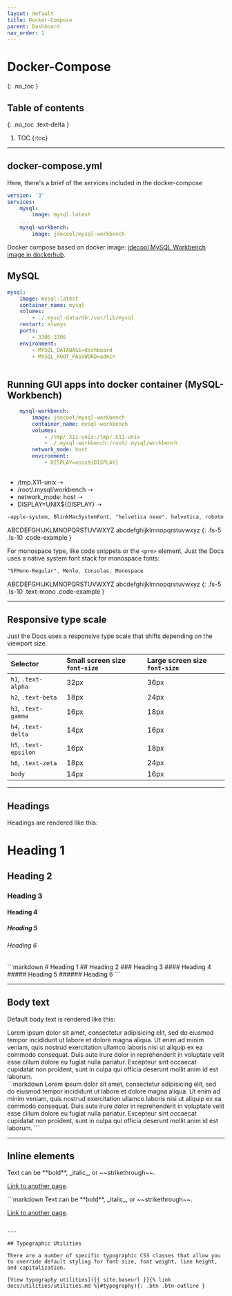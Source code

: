 ```yaml
---
layout: default
title: Docker-Compose
parent: Dashboard
nav_order: 1
---
```


# Docker-Compose
{: .no_toc }

## Table of contents
{: .no_toc .text-delta }

1. TOC
{:toc}

---

## docker-compose.yml

Here, there's a brief of the services included in the docker-compose

```yml
version: '3'
services:
    mysql:
        image: mysql:latest
    ...
    mysql-workbench:
        image: jdecool/mysql-workbench
```
Docker compose based on docker image:
[jdecool MySQL Workbench image in dockerhub](https://hub.docker.com/r/jdecool/mysql-workbench).

## MySQL

```yml
mysql:
    image: mysql:latest
    container_name: mysql
    volumes:
        - ./.mysql-data/db:/var/lib/mysql
    restart: always
    ports:
        - 3306:3306
    environment:
        - MYSQL_DATABASE=dashboard
        - MYSQL_ROOT_PASSWORD=admin
        
```    

## Running GUI apps into docker container (MySQL-Workbench)

```yml
    mysql-workbench:
        image: jdecool/mysql-workbench
        container_name: mysql-workbench
        volumes:
            - /tmp/.X11-unix:/tmp/.X11-unix
            - ./.mysql-workbench:/root/.mysql/workbench
        network_mode: host
        environment:
            - DISPLAY=unix${DISPLAY}
        
```        
- /tmp.X11-unix ⇢
- /root/.mysql/workbench ⇢
- network_mode: host ⇢
- DISPLAY=UNIX${DISPLAY} ⇢


```scss
-apple-system, BlinkMacSystemFont, "helvetica neue", helvetica, roboto, noto, "segoe ui", arial, sans-serif
```

ABCDEFGHIJKLMNOPQRSTUVWXYZ
abcdefghijklmnopqrstuvwxyz
{: .fs-5 .ls-10 .code-example }

For monospace type, like code snippets or the `<pre>` element, Just the Docs uses a native system font stack for monospace fonts:

```scss
"SFMono-Regular", Menlo, Consolas, Monospace
```

ABCDEFGHIJKLMNOPQRSTUVWXYZ
abcdefghijklmnopqrstuvwxyz
{: .fs-5 .ls-10 .text-mono .code-example }

---

## Responsive type scale

Just the Docs uses a responsive type scale that shifts depending on the viewport size.

| Selector              | Small screen size `font-size`    | Large screen size `font-size` |
|:----------------------|:---------------------------------|:------------------------------|
| `h1`, `.text-alpha`   | 32px                             | 36px                          |
| `h2`, `.text-beta`    | 18px                             | 24px                          |
| `h3`, `.text-gamma`   | 16px                             | 18px                          |
| `h4`, `.text-delta`   | 14px                             | 16px                          |
| `h5`, `.text-epsilon` | 16px                             | 18px                          |
| `h6`, `.text-zeta`    | 18px                             | 24px                          |
| `body`                | 14px                             | 16px                          |

---

## Headings

Headings are rendered like this:

<div class="code-example">
<h1>Heading 1</h1>
<h2>Heading 2</h2>
<h3>Heading 3</h3>
<h4>Heading 4</h4>
<h5>Heading 5</h5>
<h6>Heading 6</h6>
</div>
```markdown
# Heading 1
## Heading 2
### Heading 3
#### Heading 4
##### Heading 5
###### Heading 6
```

---

## Body text

Default body text is rendered like this:

<div class="code-example" markdown="1">
Lorem ipsum dolor sit amet, consectetur adipisicing elit, sed do eiusmod tempor incididunt ut labore et dolore magna aliqua. Ut enim ad minim veniam, quis nostrud exercitation ullamco laboris nisi ut aliquip ex ea commodo consequat. Duis aute irure dolor in reprehenderit in voluptate velit esse cillum dolore eu fugiat nulla pariatur. Excepteur sint occaecat cupidatat non proident, sunt in culpa qui officia deserunt mollit anim id est laborum.
</div>
```markdown
Lorem ipsum dolor sit amet, consectetur adipisicing elit, sed do eiusmod tempor incididunt ut labore et dolore magna aliqua. Ut enim ad minim veniam, quis nostrud exercitation ullamco laboris nisi ut aliquip ex ea commodo consequat. Duis aute irure dolor in reprehenderit in voluptate velit esse cillum dolore eu fugiat nulla pariatur. Excepteur sint occaecat cupidatat non proident, sunt in culpa qui officia deserunt mollit anim id est laborum.
```

---

## Inline elements

<div class="code-example" markdown="1">
Text can be **bold**, _italic_, or ~~strikethrough~~.

[Link to another page](another-page).
</div>
```markdown
Text can be **bold**, _italic_, or ~~strikethrough~~.

[Link to another page](another-page).
```

---

## Typographic Utilities

There are a number of specific typographic CSS classes that allow you to override default styling for font size, font weight, line height, and capitalization.

[View typography utilities]({{ site.baseurl }}{% link docs/utilities/utilities.md %}#typography){: .btn .btn-outline }
